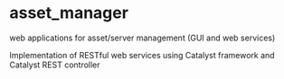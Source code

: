# asset_manager
web applications for asset/server management (GUI and web services)

Implementation of RESTful web services using Catalyst framework and Catalyst REST controller
